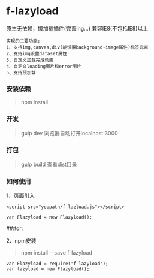 # f-lazyload
原生无依赖，懒加载插件(完善ing...)
兼容IE8(不包括IE8)以上

```
实现的主要功能:
1、支持img,canvas,div(能设置background-image属性)标签元素
2、支持img设置dataset属性
3、自定义加载完成动画
4、自定义loading图片和error图片
5、支持预加载
```

### 安装依赖

> npm install

### 开发

> gulp dev 浏览器自动打开localhost:3000

### 打包

> gulp build 查看dist目录


### 如何使用

1、页面引入
```
<script src="youpath/f-lazload.js"></script>

var Flazyload = new Flazyload();
```
###or:

2、npm安装

> npm install --save f-lazyload

```
var Flazyload = require('f-lazyload');
var lazyload = new Flazyload();
```



